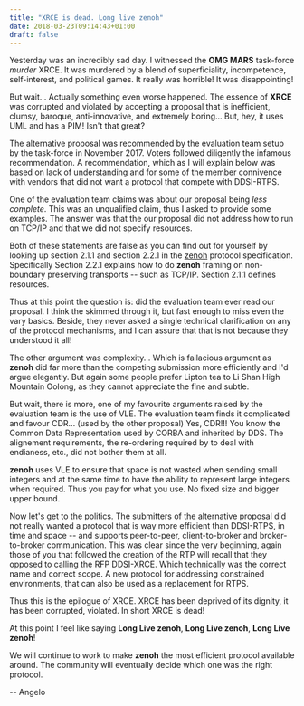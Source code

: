 ```yaml
---
title: "XRCE is dead. Long live zenoh"
date: 2018-03-23T09:14:43+01:00
draft: false
---
```


Yesterday was an incredibly sad day. I witnessed the **OMG MARS** task-force
*murder* XRCE. It was murdered by a blend of superficiality, incompetence,
self-interest, and political games. It really was horrible! It was
disappointing!

But wait... Actually something even worse happened. The essence of **XRCE**
was corrupted and violated by accepting a proposal that is inefficient, clumsy,
baroque, anti-innovative, and extremely boring... But, hey, it uses UML and has
a PIM! Isn't that great?

The alternative proposal was recommended by the evaluation team setup
by the task-force in November 2017. Voters followed diligently the infamous recommendation.
A recommendation, which as I will explain below was based on lack of understanding
and for some of the member connivence with vendors that did not want a protocol
that compete with DDSI-RTPS.

One of the evaluation team claims was about our proposal being *less complete*.
This was an unqualified claim, thus I asked to provide some examples. The answer
was that the our proposal did not address how to run on TCP/IP and that we did not
specify resources.

Both of these statements are false as you can find out for yourself by looking
up section 2.1.1 and section 2.2.1 in the [zenoh](http://zenoh.io/download/pdf/2018.04.23-zenoh.pdf)
protocol specification. Specifically Section 2.2.1 explains how to do **zenoh**
framing on non-boundary preserving transports -- such as TCP/IP. Section 2.1.1 defines
resources.

Thus at this point the question is: did the evaluation team ever read our
proposal. I think the skimmed through it, but fast enough to miss even the vary
basics. Beside, they never asked a single technical clarification on any of the
protocol mechanisms, and I can assure that that is not because they understood
it all!

The other argument was complexity... Which is fallacious argument as **zenoh**
did far more than the competing submission more efficiently and I'd argue elegantly.
But again some people prefer Lipton tea to Li Shan High Mountain Oolong, as they
cannot appreciate the fine and subtle.

But wait, there is more, one of my favourite arguments raised by the  evaluation
team is the use of VLE. The evaluation team finds it complicated and favour
CDR... (used by the other proposal) Yes, CDR!!! You know the Common Data
Representation used by CORBA and inherited by DDS. The alignement requirements,
the re-ordering required by to deal with endianess, etc., did not bother them at
all.

**zenoh** uses VLE to ensure that space is not wasted when sending small
integers and at the same time to have the ability to represent large integers when
required. Thus you pay for what you use. No fixed size and  bigger upper bound.

Now let's get to the politics. The submitters of the alternative proposal did
not really wanted a protocol that is way more efficient than DDSI-RTPS, in time
and space -- and supports peer-to-peer, client-to-broker and broker-to-broker
communication. This was clear since the very beginning, again those of you
that followed the creation of the RTP will recall that they opposed to calling
the RFP DDSI-XRCE. Which technically was the correct name and correct scope.
A new protocol for addressing constrained environments, that can also be used
as a replacement for RTPS.

Thus this is the epilogue of XRCE. XRCE has been deprived of its dignity, it has
been corrupted, violated. In short XRCE is dead!

At this point I feel like saying  **Long Live zenoh**, **Long Live zenoh**,
**Long Live zenoh**!

We will continue to work to make **zenoh** the most efficient protocol available
around. The community  will eventually decide which one was the right protocol.


-- Angelo
